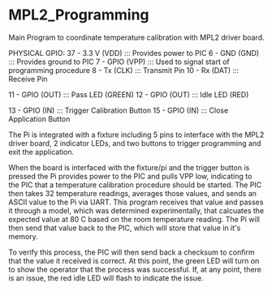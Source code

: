 # MPL2_Programming

Main Program to coordinate temperature calibration with MPL2
driver board.

PHYSICAL GPIO:
37 - 3.3 V   (VDD) ::: Provides power to PIC
6 - GND      (GND) ::: Provides ground to PIC
7 - GPIO     (VPP) ::: Used to signal start of programming procedure
8 - Tx       (CLK) ::: Transmit Pin
10 - Rx      (DAT) ::: Receive Pin

11 - GPIO (OUT)    ::: Pass LED (GREEN)
12 - GPIO (OUT)    ::: Idle LED (RED)

13 - GPIO (IN)     ::: Trigger Calibration Button
15 - GPIO (IN)     ::: Close Application Button

The Pi is integrated with a fixture including 5 pins to interface
with the MPL2 driver board, 2 indicator LEDs, and two buttons to
trigger programming and exit the application.

When the board is interfaced with the fixture/pi and the trigger button
is pressed the Pi provides power to the PIC and pulls VPP low, indicating
to the PIC that a temperature calibration procedure should be started. The
PIC then takes 32 temperature readings, averages those values, and sends an
ASCII value to the Pi via UART. This program receives that value and passes
it through a model, which was determined experimentally, that calcuates the
expected value at 80 C based on the room temperature reading. The Pi will then
send that value back to the PIC, which will store that value in it's memory.

To verify this process, the PIC will then send back a checksum to confirm that
the value it received is correct. At this point, the green LED will turn on to
show the operator that the process was successful. If, at any point, there is an
issue, the red idle LED will flash to indicate the issue.